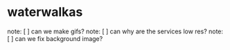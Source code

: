 # waterwalkas
note: [ ] can we make gifs?
note: [ ] can why are the services low res?
note: [ ] can we fix background image?
